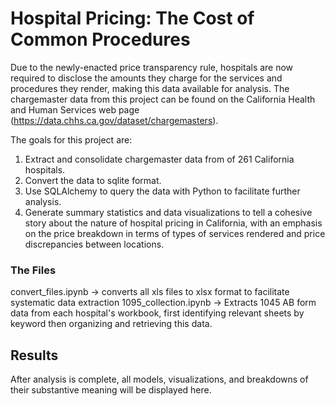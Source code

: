 # Hospital Pricing: The Cost of Common Procedures

Due to the newly-enacted price transparency rule, hospitals are now required to disclose the amounts they charge for the services and procedures they render, making this data available for analysis. The chargemaster data from this project can be found on the California Health and Human Services web page (https://data.chhs.ca.gov/dataset/chargemasters).

The goals for this project are:

1. Extract and consolidate chargemaster data from of 261 California hospitals.
2. Convert the data to sqlite format.
3. Use SQLAlchemy to query the data with Python to facilitate further analysis.
4. Generate summary statistics and data visualizations to tell a cohesive story about the nature of hospital pricing in California, with an emphasis on the price breakdown in terms of types of services rendered and price discrepancies between locations.
<p></p>
<h3>The Files</h3>

convert_files.ipynb -> converts all xls files to xlsx format to facilitate systematic data extraction
1095_collection.ipynb -> Extracts 1045 AB form data from each hospital's workbook, first identifying relevant sheets by keyword then organizing and retrieving this data.

<p></p>
<h2>Results</h2>
After analysis is complete, all models, visualizations, and breakdowns of their substantive meaning will be displayed here.
